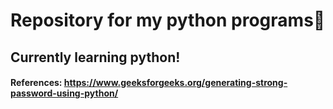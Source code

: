# Repository for my python programs🐍
## Currently learning python!
#### References: https://www.geeksforgeeks.org/generating-strong-password-using-python/
